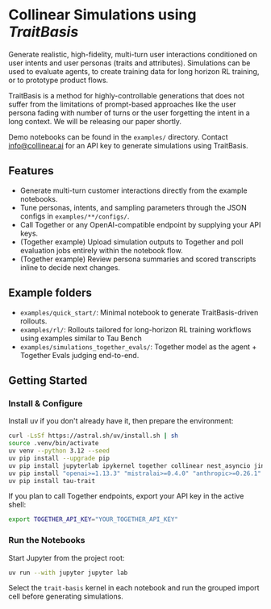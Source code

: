 # Collinear Simulations using *TraitBasis*
Generate realistic, high-fidelity, multi-turn user interactions conditioned on user intents and user personas (traits and attributes). Simulations can be used to evaluate agents, to create training data for long horizon RL training, or to prototype product flows.

TraitBasis is a method for highly-controllable generations that does not suffer from the limitations of prompt-based approaches like the user persona fading with number of turns or the user forgetting the intent in a long context. We will be releasing our paper shortly.

Demo notebooks can be found in the `examples/` directory. Contact info@collinear.ai for an API key to generate simulations using TraitBasis.

## Features
- Generate multi-turn customer interactions directly from the example notebooks.
- Tune personas, intents, and sampling parameters through the JSON configs in `examples/**/configs/`.
- Call Together or any OpenAI-compatible endpoint by supplying your API keys.
- (Together example) Upload simulation outputs to Together and poll evaluation jobs entirely within the notebook flow.
- (Together example) Review persona summaries and scored transcripts inline to decide next changes.


## Example folders
- `examples/quick_start/`: Minimal notebook to generate TraitBasis-driven rollouts.
- `examples/rl/`: Rollouts tailored for long-horizon RL training workflows using examples similar to Tau Bench
- `examples/simulations_together_evals/`: Together model as the agent + Together Evals judging end-to-end.


## Getting Started
### Install & Configure
Install uv if you don't already have it, then prepare the environment:

```bash
curl -LsSf https://astral.sh/uv/install.sh | sh
source .venv/bin/activate
uv venv --python 3.12 --seed
uv pip install --upgrade pip
uv pip install jupyterlab ipykernel together collinear nest_asyncio jinja2
uv pip install "openai>=1.13.3" "mistralai>=0.4.0" "anthropic>=0.26.1" "google-generativeai>=0.5.4" "tenacity>=8.3.0" "termcolor>=2.4.0" "numpy>=1.26.4" "litellm==1.41.0"
uv pip install tau-trait

```

If you plan to call Together endpoints, export your API key in the active shell:

```bash
export TOGETHER_API_KEY="YOUR_TOGETHER_API_KEY"
```

### Run the Notebooks
Start Jupyter from the project root:

```bash
uv run --with jupyter jupyter lab
```

Select the `trait-basis` kernel in each notebook and run the grouped import cell before generating simulations.
